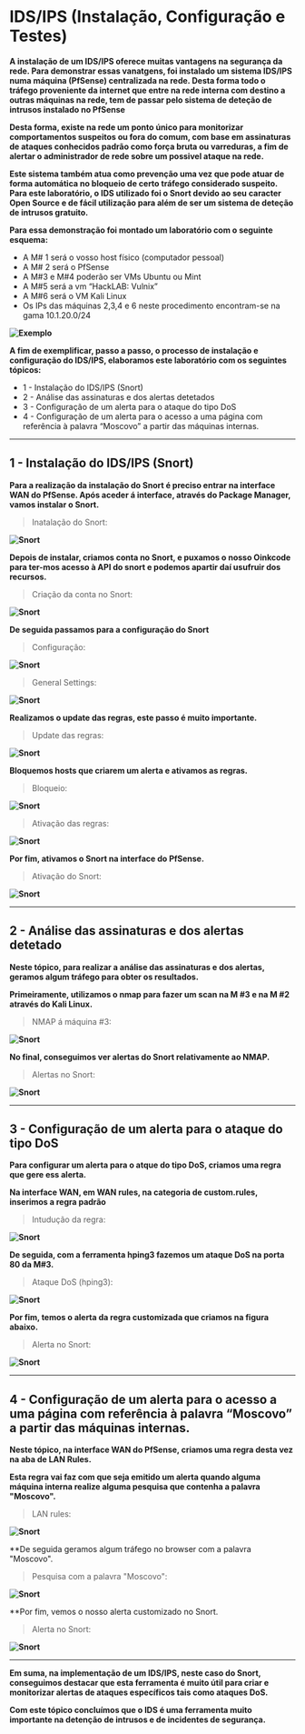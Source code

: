 # IDS/IPS (Instalação, Configuração e Testes)

**A instalação de um IDS/IPS oferece muitas vantagens na segurança da rede. Para demonstrar essas vanatgens, foi instalado um sistema IDS/IPS numa máquina (PfSense) centralizada na rede. Desta forma todo o tráfego proveniente da internet que entre na rede interna com destino a outras máquinas na rede, tem de passar pelo sistema de deteção de intrusos instalado no PfSense**

**Desta forma, existe na rede um ponto único para monitorizar comportamentos suspeitos ou fora do comum, com base em assinaturas de ataques conhecidos padrão como força bruta ou varreduras, a fim de alertar o administrador de rede sobre um possivel ataque na rede.**

**Este sistema também atua como prevenção uma vez que pode atuar de forma automática no bloqueio de certo tráfego considerado suspeito. Para este laboratório, o IDS utilizado foi o Snort devido ao seu caracter Open Source e de fácil utilização para além de ser um sistema de deteção de intrusos gratuito.**

**Para essa demonstração foi montado um laboratório com o seguinte esquema:**

* A M# 1 será o vosso host físico (computador pessoal)
* A M# 2 será o PfSense
* A M#3 e M#4 poderão ser VMs Ubuntu ou Mint
* A M#5 será a vm “HackLAB: Vulnix”
* A M#6 será o VM Kali Linux
* Os IPs das máquinas 2,3,4 e 6 neste procedimento encontram-se na gama 10.1.20.0/24

**![Exemplo](https://github.com/Estevan1998/Sistemas-de-analise-de-vulnerabilidades/blob/main/images/Captura%20de%20ecr%C3%A3%202024-08-11%20202244.png)**

**A fim de exemplificar, passo a passo, o processo de instalação e configuração do IDS/IPS, elaboramos este laboratório com os seguintes tópicos:**

* 1 - Instalação do IDS/IPS (Snort)
* 2 - Análise das assinaturas e dos alertas detetados
* 3 - Configuração de um alerta para o ataque do tipo DoS
* 4 - Configuração de um alerta para o acesso a uma página com referência à palavra “Moscovo” a partir das máquinas internas.

***

## 1 - Instalação do IDS/IPS (Snort)

**Para a realização da instalação do Snort é preciso entrar na interface WAN do PfSense. Após aceder á interface, através do Package Manager, vamos instalar o Snort.**

>Inatalação do Snort:

**![Snort](https://github.com/Estevan1998/Sistemas-de-analise-de-vulnerabilidades/blob/main/images/IDS_1.png)**

**Depois de instalar, criamos conta no Snort, e puxamos o nosso Oinkcode para ter-mos acesso à API do snort e podemos apartir daí usufruir dos recursos.**

>Criação da conta no Snort:

**![Snort](https://github.com/Estevan1998/Sistemas-de-analise-de-vulnerabilidades/blob/main/images/IDS_2.png)**

**De seguida passamos para a configuração do Snort**

>Configuração:

**![Snort](https://github.com/Estevan1998/Sistemas-de-analise-de-vulnerabilidades/blob/main/images/IDS_3.png)**

>General Settings:

**![Snort](https://github.com/Estevan1998/Sistemas-de-analise-de-vulnerabilidades/blob/main/images/IDS_4.png)**

**Realizamos o update das regras, este passo é muito importante.**

>Update das regras:

**![Snort](https://github.com/Estevan1998/Sistemas-de-analise-de-vulnerabilidades/blob/main/images/IDS_5.png)**

**Bloquemos hosts que criarem um alerta e ativamos as regras.**

>Bloqueio:

**![Snort](https://github.com/Estevan1998/Sistemas-de-analise-de-vulnerabilidades/blob/main/images/IDS_6.png)**

>Ativação das regras:

**![Snort](https://github.com/Estevan1998/Sistemas-de-analise-de-vulnerabilidades/blob/main/images/IDS_7.png)**

**Por fim, ativamos o Snort na interface do PfSense.**

>Ativação do Snort:

**![Snort](https://github.com/Estevan1998/Sistemas-de-analise-de-vulnerabilidades/blob/main/images/IDS_8.png)**

***

## 2 - Análise das assinaturas e dos alertas detetado

**Neste tópico, para realizar a análise das assinaturas e dos alertas, geramos algum tráfego para obter os resultados.**

**Primeiramente, utilizamos o nmap para fazer um scan na M #3 e na M #2 através do Kali Linux.**

>NMAP á máquina #3:

**![Snort](https://github.com/Estevan1998/Sistemas-de-analise-de-vulnerabilidades/blob/main/images/IDS_9.png)**

**No final, conseguimos ver alertas do Snort relativamente ao NMAP.** 

>Alertas no Snort:

**![Snort](https://github.com/Estevan1998/Sistemas-de-analise-de-vulnerabilidades/blob/main/images/IDS_10.png)**

***

## 3 - Configuração de um alerta para o ataque do tipo DoS

**Para configurar um alerta para o atque do tipo DoS, criamos uma regra que gere ess alerta.**

**Na interface WAN, em WAN rules, na categoria de custom.rules, inserimos a regra padrão**

>Intudução da regra:

**![Snort](https://github.com/Estevan1998/Sistemas-de-analise-de-vulnerabilidades/blob/main/images/IDS_11.png)**

**De seguida, com a ferramenta hping3 fazemos um ataque DoS na porta 80 da M#3.**

>Ataque DoS (hping3):

**![Snort](https://github.com/Estevan1998/Sistemas-de-analise-de-vulnerabilidades/blob/main/images/IDS_12.png)**

**Por fim, temos o alerta da regra customizada que criamos na figura abaixo.**

>Alerta no Snort:

**![Snort](https://github.com/Estevan1998/Sistemas-de-analise-de-vulnerabilidades/blob/main/images/IDS_13.png)**

***

## 4 - Configuração de um alerta para o acesso a uma página com referência à palavra “Moscovo” a partir das máquinas internas. 

**Neste tópico, na interface WAN do PfSense, criamos uma regra desta vez na aba de LAN Rules.**

**Esta regra vai faz com que seja emitido um alerta quando alguma máquina interna realize alguma pesquisa que contenha a palavra "Moscovo".**

>LAN rules:

**![Snort](https://github.com/Estevan1998/Sistemas-de-analise-de-vulnerabilidades/blob/main/images/IDS_14.png)**

**De seguida geramos algum tráfego no browser com a palavra "Moscovo".

>Pesquisa com a palavra "Moscovo":

**![Snort](https://github.com/Estevan1998/Sistemas-de-analise-de-vulnerabilidades/blob/main/images/IDS_15.png)**

**Por fim, vemos o nosso alerta customizado no Snort.

>Alerta no Snort:

**![Snort](https://github.com/Estevan1998/Sistemas-de-analise-de-vulnerabilidades/blob/main/images/IDS_16.png)**

***

**Em suma, na implementação de um IDS/IPS, neste caso do Snort, conseguimos destacar que esta ferramenta é muito útil para criar e monitorizar alertas de ataques específicos tais como ataques DoS.** 

**Com este tópico concluímos que o IDS é uma ferramenta muito importante na detenção de intrusos e de incidentes de segurança.**
